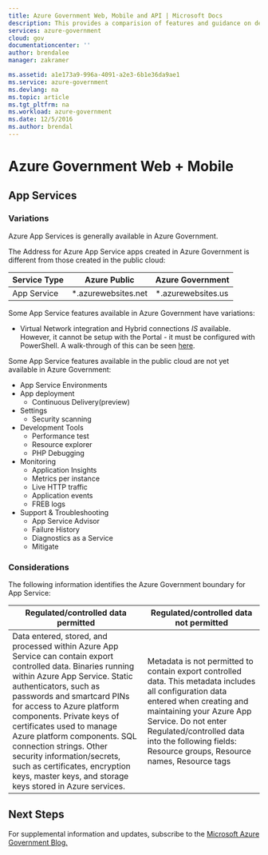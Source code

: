 ```yaml
---
title: Azure Government Web, Mobile and API | Microsoft Docs
description: This provides a comparision of features and guidance on developing applications for Azure Government
services: azure-government
cloud: gov
documentationcenter: ''
author: brendalee
manager: zakramer

ms.assetid: a1e173a9-996a-4091-a2e3-6b1e36da9ae1
ms.service: azure-government
ms.devlang: na
ms.topic: article
ms.tgt_pltfrm: na
ms.workload: azure-government
ms.date: 12/5/2016
ms.author: brendal
---
```

# Azure Government Web + Mobile
## App Services
### Variations
Azure App Services is generally available in Azure Government.

The Address for Azure App Service apps created in Azure Government is different from 
those created in the public cloud:

| Service Type | Azure Public | Azure Government |
| --- | --- | --- |
| App Service |*.azurewebsites.net |*.azurewebsites.us|

Some App Service features available in Azure Government have variations:

* Virtual Network integration and Hybrid connections *IS* available. However, it cannot be setup with the Portal - it must be configured with PowerShell. A walk-through of this can be seen [here](https://blogs.msdn.microsoft.com/azuregov/2017/03/23/setting-up-vnet-integration-in-app-services-using-powershell/).

Some App Service features available in the public cloud are not yet available 
in Azure Government:

- App Service Environments
- App deployment
    - Continuous Delivery(preview)
- Settings
    - Security scanning
- Development Tools
    - Performance test
    - Resource explorer
    - PHP Debugging
- Monitoring
    - Application Insights
    - Metrics per instance
    - Live HTTP traffic
    - Application events
    - FREB logs
- Support & Troubleshooting
    - App Service Advisor
    - Failure History
    - Diagnostics as a Service
    - Mitigate


### Considerations
The following information identifies the Azure Government boundary for App Service:

| Regulated/controlled data permitted | Regulated/controlled data not permitted |
| --- | --- |
| Data entered, stored, and processed within Azure App Service can contain export controlled data. Binaries running within Azure App Service. Static authenticators, such as passwords and smartcard PINs for access to Azure platform components. Private keys of certificates used to manage Azure platform components. SQL connection strings. Other security information/secrets, such as certificates, encryption keys, master keys, and storage keys stored in Azure services. |Metadata is not permitted to contain export controlled data. This metadata includes all configuration data entered when creating and maintaining your Azure App Service. Do not enter Regulated/controlled data into the following fields: Resource groups, Resource names, Resource tags|

## Next Steps
For supplemental information and updates, subscribe to the [Microsoft Azure Government Blog.](https://blogs.msdn.microsoft.com/azuregov/)

